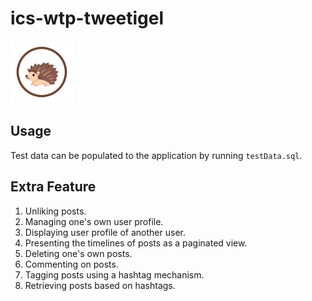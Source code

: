 # ics-wtp-tweetigel


<img src="tweetigel-frontend/public/tweetigel_logo.png" alt="Tweetigel Logo" width="100"/>

## Usage
Test data can be populated to the application by running <code>testData.sql</code>.

## Extra Feature
1. Unliking posts.
2. Managing one's own user profile.
3. Displaying user profile of another user.
4. Presenting the timelines of posts as a paginated view.
5. Deleting one's own posts.
6. Commenting on posts.
7. Tagging posts using a hashtag mechanism.
8. Retrieving posts based on hashtags.